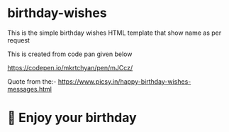 # birthday-wishes
This is the simple birthday wishes HTML template that show name as per request


This is created from code pan given below

https://codepen.io/mkrtchyan/pen/mJCcz/


Quote from the:-
https://www.picsy.in/happy-birthday-wishes-messages.html



# :slightly_smiling_face: Enjoy your birthday